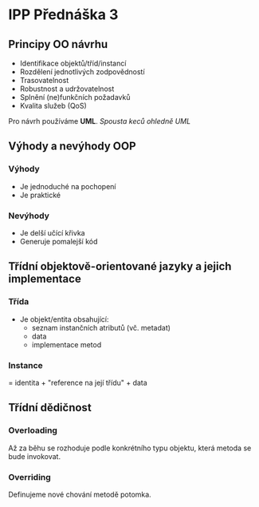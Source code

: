 # IPP Přednáška 3
## Principy OO návrhu
- Identifikace objektů/tříd/instancí
- Rozdělení jednotlivých zodpovědností
- Trasovatelnost
- Robustnost a udržovatelnost
- Splnění (ne)funkčních požadavků
- Kvalita služeb (QoS)

Pro návrh používáme **UML**.
_Spousta keců ohledně UML_

## Výhody a nevýhody OOP

### Výhody
- Je jednoduché na pochopení
- Je praktické

### Nevýhody
- Je delší učící křivka
- Generuje pomalejší kód

## Třídní objektově-orientované jazyky a jejich implementace

### Třída
- Je objekt/entita obsahující: 
	- seznam instančních atributů (vč. metadat)
	- data
	- implementace metod

### Instance
= identita + "reference na její třídu" + data

## Třídní dědičnost
### Overloading
Až za běhu se rozhoduje podle konkrétního typu objektu, která metoda se bude invokovat.

### Overriding
Definujeme nové chování metodě potomka.